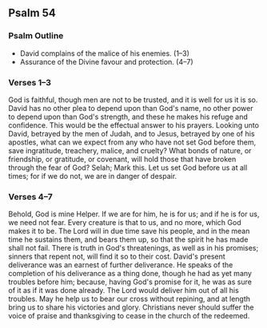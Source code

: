 ## Psalm 54

### Psalm Outline

- David complains of the malice of his enemies. (1–3)
- Assurance of the Divine favour and protection. (4–7)

### Verses 1–3

God is faithful, though men are not to be trusted, and it is well for us it is so. David has no other plea to depend upon than God's name, no other power to depend upon than God's strength, and these he makes his refuge and confidence. This would be the effectual answer to his prayers. Looking unto David, betrayed by the men of Judah, and to Jesus, betrayed by one of his apostles, what can we expect from any who have not set God before them, save ingratitude, treachery, malice, and cruelty? What bonds of nature, or friendship, or gratitude, or covenant, will hold those that have broken through the fear of God? Selah; Mark this. Let us set God before us at all times; for if we do not, we are in danger of despair.

### Verses 4–7

Behold, God is mine Helper. If we are for him, he is for us; and if he is for us, we need not fear. Every creature is that to us, and no more, which God makes it to be. The Lord will in due time save his people, and in the mean time he sustains them, and bears them up, so that the spirit he has made shall not fail. There is truth in God's threatenings, as well as in his promises; sinners that repent not, will find it so to their cost. David's present deliverance was an earnest of further deliverance. He speaks of the completion of his deliverance as a thing done, though he had as yet many troubles before him; because, having God's promise for it, he was as sure of it as if it was done already. The Lord would deliver him out of all his troubles. May he help us to bear our cross without repining, and at length bring us to share his victories and glory. Christians never should suffer the voice of praise and thanksgiving to cease in the church of the redeemed.

